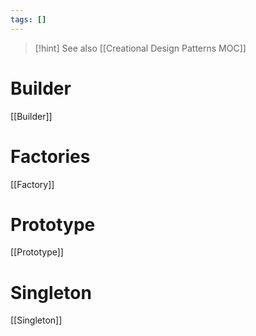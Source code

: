 ```yaml
---
tags: []
---
```


>[!hint] See also [[Creational Design Patterns MOC]]

# Builder

[[Builder]]

# Factories

[[Factory]]

# Prototype

[[Prototype]]

# Singleton

[[Singleton]]
